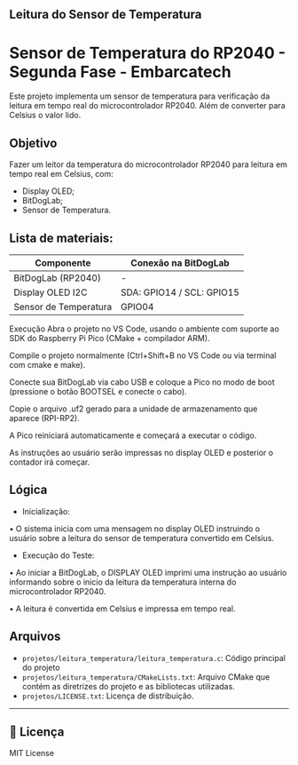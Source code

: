## Leitura do Sensor de Temperatura

# Sensor de Temperatura do RP2040 - Segunda Fase - Embarcatech
Este projeto implementa um sensor de temperatura para verificação da leitura em tempo real do microcontrolador RP2040. Além de converter para Celsius o valor lido.

## Objetivo
Fazer um leitor da temperatura do microcontrolador RP2040 para leitura em tempo real em Celsius, com:
- Display OLED;
- BitDogLab;
- Sensor de Temperatura. 


##  Lista de materiais: 

| Componente           | Conexão na BitDogLab |
|----------------------|----------------------|
| BitDogLab (RP2040)   | -                    |
| Display OLED I2C     | SDA: GPIO14 / SCL: GPIO15 |
| Sensor de Temperatura   | GPIO04                    |


Execução
Abra o projeto no VS Code, usando o ambiente com suporte ao SDK do Raspberry Pi Pico (CMake + compilador ARM).


Compile o projeto normalmente (Ctrl+Shift+B no VS Code ou via terminal com cmake e make).


Conecte sua BitDogLab via cabo USB e coloque a Pico no modo de boot (pressione o botão BOOTSEL e conecte o cabo).


Copie o arquivo .uf2 gerado para a unidade de armazenamento que aparece (RPI-RP2).


A Pico reiniciará automaticamente e começará a executar o código.


As instruções ao usuário serão impressas no display OLED e posterior o contador irá começar.

## Lógica

- Inicialização:  

• O sistema inicia com uma mensagem no display OLED instruindo o usuário sobre
a leitura do sensor de temperatura convertido em Celsius. 

- Execução do Teste: 

• Ao iniciar a BitDogLab, o DISPLAY OLED imprimi uma instrução ao usuário informando
sobre o inicio da leitura da temperatura interna do microcontrolador RP2040. 

• A leitura é convertida em Celsius e impressa em tempo real.

##  Arquivos
- `projetos/leitura_temperatura/leitura_temperatura.c`: Código principal do projeto
- `projetos/leitura_temperatura/CMakeLists.txt`: Arquivo CMake que contém as diretrizes do projeto e as bibliotecas utilizadas. 
- `projetos/LICENSE.txt`: Licença de distribuição. 


---
## 📜 Licença
MIT License
